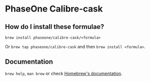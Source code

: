 # PhaseOne Calibre-cask

## How do I install these formulae?
`brew install phaseone/calibre-cask/<formula>`

Or `brew tap phaseone/calibre-cask` and then `brew install <formula>`.

## Documentation
`brew help`, `man brew` or check [Homebrew's documentation](https://docs.brew.sh).
